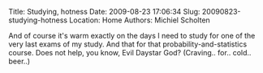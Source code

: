 Title: Studying, hotness
Date: 2009-08-23 17:06:34
Slug: 20090823-studying-hotness
Location: Home
Authors: Michiel Scholten

<p>And of course it's warm exactly on the days I need to study for one of the very last exams of my study. And that for that probability-and-statistics course. Does not help, you know, Evil Daystar God? (Craving.. for.. cold.. beer..)</p>